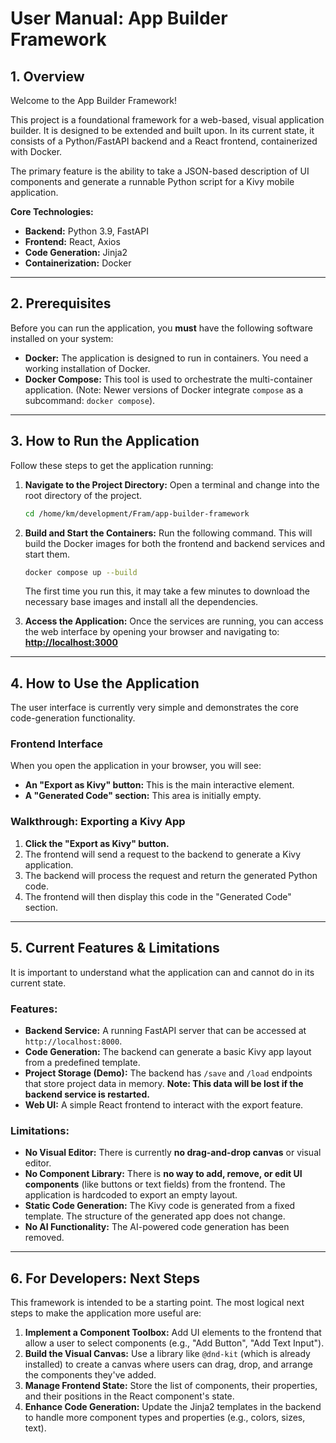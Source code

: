 # User Manual: App Builder Framework

## 1. Overview

Welcome to the App Builder Framework!

This project is a foundational framework for a web-based, visual application builder. It is designed to be extended and built upon. In its current state, it consists of a Python/FastAPI backend and a React frontend, containerized with Docker.

The primary feature is the ability to take a JSON-based description of UI components and generate a runnable Python script for a Kivy mobile application.

**Core Technologies:**
- **Backend:** Python 3.9, FastAPI
- **Frontend:** React, Axios
- **Code Generation:** Jinja2
- **Containerization:** Docker

---

## 2. Prerequisites

Before you can run the application, you **must** have the following software installed on your system:

- **Docker:** The application is designed to run in containers. You need a working installation of Docker.
- **Docker Compose:** This tool is used to orchestrate the multi-container application. (Note: Newer versions of Docker integrate `compose` as a subcommand: `docker compose`).

---

## 3. How to Run the Application

Follow these steps to get the application running:

1.  **Navigate to the Project Directory:**
    Open a terminal and change into the root directory of the project.
    ```bash
    cd /home/km/development/Fram/app-builder-framework
    ```

2.  **Build and Start the Containers:**
    Run the following command. This will build the Docker images for both the frontend and backend services and start them.
    ```bash
    docker compose up --build
    ```
    The first time you run this, it may take a few minutes to download the necessary base images and install all the dependencies.

3.  **Access the Application:**
    Once the services are running, you can access the web interface by opening your browser and navigating to:
    [**http://localhost:3000**](http://localhost:3000)

---

## 4. How to Use the Application

The user interface is currently very simple and demonstrates the core code-generation functionality.

### Frontend Interface

When you open the application in your browser, you will see:

- **An "Export as Kivy" button:** This is the main interactive element.
- **A "Generated Code" section:** This area is initially empty.

### Walkthrough: Exporting a Kivy App

1.  **Click the "Export as Kivy" button.**
2.  The frontend will send a request to the backend to generate a Kivy application.
3.  The backend will process the request and return the generated Python code.
4.  The frontend will then display this code in the "Generated Code" section.

---

## 5. Current Features & Limitations

It is important to understand what the application can and cannot do in its current state.

### Features:

- **Backend Service:** A running FastAPI server that can be accessed at `http://localhost:8000`.
- **Code Generation:** The backend can generate a basic Kivy app layout from a predefined template.
- **Project Storage (Demo):** The backend has `/save` and `/load` endpoints that store project data in memory. **Note: This data will be lost if the backend service is restarted.**
- **Web UI:** A simple React frontend to interact with the export feature.

### Limitations:

- **No Visual Editor:** There is currently **no drag-and-drop canvas** or visual editor.
- **No Component Library:** There is **no way to add, remove, or edit UI components** (like buttons or text fields) from the frontend. The application is hardcoded to export an empty layout.
- **Static Code Generation:** The Kivy code is generated from a fixed template. The structure of the generated app does not change.
- **No AI Functionality:** The AI-powered code generation has been removed.

---

## 6. For Developers: Next Steps

This framework is intended to be a starting point. The most logical next steps to make the application more useful are:

1.  **Implement a Component Toolbox:** Add UI elements to the frontend that allow a user to select components (e.g., "Add Button", "Add Text Input").
2.  **Build the Visual Canvas:** Use a library like `@dnd-kit` (which is already installed) to create a canvas where users can drag, drop, and arrange the components they've added.
3.  **Manage Frontend State:** Store the list of components, their properties, and their positions in the React component's state.
4.  **Enhance Code Generation:** Update the Jinja2 templates in the backend to handle more component types and properties (e.g., colors, sizes, text).